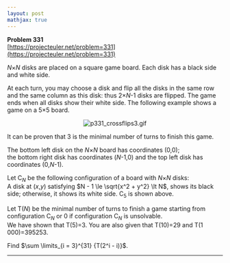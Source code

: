 ```yaml
---
layout: post
mathjax: true
---
```

**Problem 331**  
[https://projecteuler.net/problem=331](https://projecteuler.net/problem=331)

<p><var>N</var>×<var>N</var> disks are placed on a square game board. Each disk has a black side and white side.</p>

<p>At each turn, you may choose a disk and flip all the disks in the same row and the same column as this disk: thus 2×<var>N</var>-1 disks are flipped. The game ends when all disks show their white side. The following example shows a game on a 5×5 board.</p>

<div align="center"><img src="https://projecteuler.net/project/images/p331_crossflips3.gif" alt="p331_crossflips3.gif" /></div>

<p>It can be proven that 3 is the minimal number of turns to finish this game.</p>

<p>The bottom left disk on the <var>N</var>×<var>N</var> board has coordinates (0,0);<br />
the bottom right disk has coordinates (<var>N</var>-1,0) and the top left disk has coordinates (0,<var>N</var>-1). </p>

<p>Let C<sub><var>N</var></sub> be the following configuration of a board with <var>N</var>×<var>N</var> disks:<br />
A disk at (<var>x</var>,<var>y</var>) satisfying $N - 1 \le \sqrt{x^2 + y^2} \lt N$, shows its black side; otherwise, it shows its white side. C<sub>5</sub> is shown above.</p>

<p>Let T(<var>N</var>) be the minimal number of turns to finish a game starting from configuration C<sub><var>N</var></sub> or 0 if configuration C<sub><var>N</var></sub> is unsolvable.<br />
We have shown that T(5)=3. You are also given that T(10)=29 and T(1 000)=395253.</p>

<p>Find $\sum \limits_{i = 3}^{31} {T(2^i - i)}$.</p>

---
